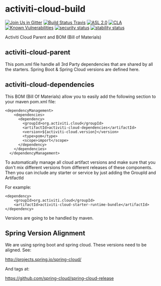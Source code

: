 # activiti-cloud-build

[![Join Us in Gitter](https://badges.gitter.im/Activiti/Activiti7.svg)](https://gitter.im/Activiti/Activiti7?utm_source=badge&utm_medium=badge&utm_campaign=pr-badge&utm_content=badge)
[![Build Status Travis](https://travis-ci.com/Activiti/activiti-cloud-build.svg?branch=master)](https://travis-ci.com/Activiti/activiti-cloud-build)
[![ASL 2.0](https://img.shields.io/hexpm/l/plug.svg)](https://github.com/Activiti/activiti-cloud-build/blob/master/LICENSE.txt)
[![CLA](https://cla-assistant.io/readme/badge/Activiti/activiti-cloud-build)](https://cla-assistant.io/Activiti/activiti-cloud-build)
[![Known Vulnerabilities](https://snyk.io/test/github/Activiti/activiti-cloud-build/badge.svg)](https://snyk.io/test/github/Activiti/activiti-cloud-build)
[![security status](https://www.meterian.com/badge/gh/Activiti/activiti-cloud-build/security)](https://www.meterian.com/report/gh/Activiti/activiti-cloud-build)
[![stability status](https://www.meterian.com/badge/gh/Activiti/activiti-cloud-build/stability)](https://www.meterian.com/report/gh/Activiti/activiti-cloud-build)

Activiti Cloud Parent and BOM (Bill of Materials)

## activiti-cloud-parent
This pom.xml file handle all 3rd Party dependencies that are shared by all the starters. Spring Boot & Spring Cloud versions are defined here. 

## activiti-cloud-dependencies
This BOM (Bill Of Materials) allow you to easily add the following section to your maven pom.xml file:

```
<dependencyManagement>
    <dependencies>
      <dependency>
        <groupId>org.activiti.cloud</groupId>
        <artifactId>activiti-cloud-dependencies</artifactId>
        <version>${activiti-cloud.version}</version>
        <type>pom</type>
        <scope>import</scope>
      </dependency>
    </dependencies>
  </dependencyManagement>
  ```
To automatically manage all cloud artifact versions and make sure that you don't mix different versions from different releases of these components. 
Then you can include any starter or service by just adding the GroupId and ArtifactId

For example:
```
<dependency>
    <groupId>org.activiti.cloud</groupId>
    <artifactId>activiti-cloud-starter-runtime-bundle</artifactId>
</dependency>
```

Versions are going to be handled by maven. 

## Spring Version Alignment

We are using spring boot and spring cloud. These versions need to be aligned. See:

http://projects.spring.io/spring-cloud/

And tags at:

https://github.com/spring-cloud/spring-cloud-release
